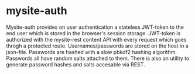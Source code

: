 # mysite-auth

Mysite-auth provides on user authentication a stateless JWT-token to the end user which is stored in the browser's session storage. JWT-token is authorized with the mysite-rest content API with every request which goes throgh a protected route. Usernames/passwords are stored on the host in a json-file. Passwords are hashed with a slow pbkdf2 hashing algorithm. Passwords all have random salts attached to them. There is also an utility to generate password hashes and salts accesable via REST.
